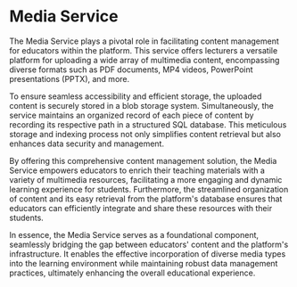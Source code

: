 # Media Service

The Media Service plays a pivotal role in facilitating content management for educators within the platform. This service offers lecturers a versatile platform for uploading a wide array of multimedia content, encompassing diverse formats such as PDF documents, MP4 videos, PowerPoint presentations (PPTX), and more.

To ensure seamless accessibility and efficient storage, the uploaded content is securely stored in a blob storage system. Simultaneously, the service maintains an organized record of each piece of content by recording its respective path in a structured SQL database. This meticulous storage and indexing process not only simplifies content retrieval but also enhances data security and management.

By offering this comprehensive content management solution, the Media Service empowers educators to enrich their teaching materials with a variety of multimedia resources, facilitating a more engaging and dynamic learning experience for students. Furthermore, the streamlined organization of content and its easy retrieval from the platform's database ensures that educators can efficiently integrate and share these resources with their students.

In essence, the Media Service serves as a foundational component, seamlessly bridging the gap between educators' content and the platform's infrastructure. It enables the effective incorporation of diverse media types into the learning environment while maintaining robust data management practices, ultimately enhancing the overall educational experience.
